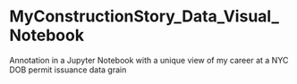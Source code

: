 # MyConstructionStory_Data_Visual_Notebook
Annotation in a Jupyter Notebook with a unique view of my career at a NYC DOB permit issuance data grain
